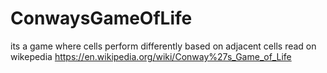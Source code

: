 # ConwaysGameOfLife
its a game where cells perform differently based on adjacent cells 
read on wikepedia https://en.wikipedia.org/wiki/Conway%27s_Game_of_Life
